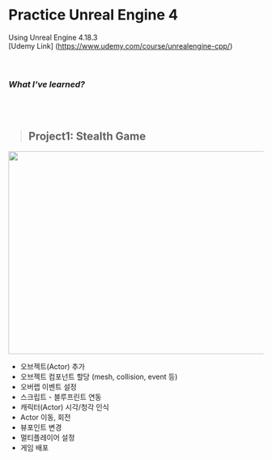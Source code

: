# Practice Unreal Engine 4
Using Unreal Engine 4.18.3 <br>
[Udemy Link] (https://www.udemy.com/course/unrealengine-cpp/)
<br><br><br>

### _What I've learned?_
<br><br>

> ## Project1: Stealth Game
<img src="https://user-images.githubusercontent.com/86781939/168446004-5138e1a4-a0ed-49e6-a346-58a50f992568.png"  width="800" height="400" >

- 오브젝트(Actor) 추가
- 오브젝트 컴포넌트 할당 (mesh, collision, event 등)
- 오버랩 이벤트 설정
- 스크립트 - 블루프린트 연동
- 캐릭터(Actor) 시각/청각 인식
- Actor 이동, 회전
- 뷰포인트 변경
- 멀티플레이어 설정
- 게임 배포
